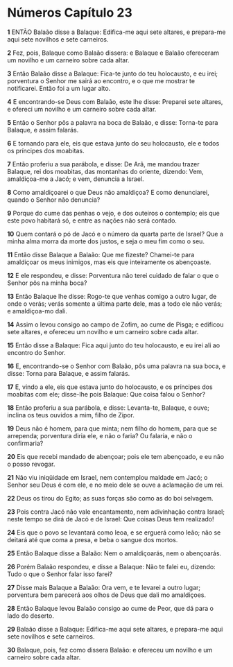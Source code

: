 # Números Capítulo 23

**1** 	ENTÃO Balaão disse a Balaque: Edifica-me aqui sete altares, e prepara-me aqui sete novilhos e sete carneiros.

**2** 	Fez, pois, Balaque como Balaão dissera: e Balaque e Balaão ofereceram um novilho e um carneiro sobre cada altar.

**3** 	Então Balaão disse a Balaque: Fica-te junto do teu holocausto, e eu irei; porventura o Senhor me sairá ao encontro, e o que me mostrar te notificarei. Então foi a um lugar alto.

**4** 	E encontrando-se Deus com Balaão, este lhe disse: Preparei sete altares, e ofereci um novilho e um carneiro sobre cada altar.

**5** 	Então o Senhor pôs a palavra na boca de Balaão, e disse: Torna-te para Balaque, e assim falarás.

**6** 	E tornando para ele, eis que estava junto do seu holocausto, ele e todos os príncipes dos moabitas.

**7** 	Então proferiu a sua parábola, e disse: De Arã, me mandou trazer Balaque, rei dos moabitas, das montanhas do oriente, dizendo: Vem, amaldiçoa-me a Jacó; e vem, denuncia a Israel.

**8** 	Como amaldiçoarei o que Deus não amaldiçoa? E como denunciarei, quando o Senhor não denuncia?

**9** 	Porque do cume das penhas o vejo, e dos outeiros o contemplo; eis que este povo habitará só, e entre as nações não será contado.

**10** 	Quem contará o pó de Jacó e o número da quarta parte de Israel? Que a minha alma morra da morte dos justos, e seja o meu fim como o seu.

**11** 	Então disse Balaque a Balaão: Que me fizeste? Chamei-te para amaldiçoar os meus inimigos, mas eis que inteiramente os abençoaste.

**12** 	E ele respondeu, e disse: Porventura não terei cuidado de falar o que o Senhor pôs na minha boca?

**13** 	Então Balaque lhe disse: Rogo-te que venhas comigo a outro lugar, de onde o verás; verás somente a última parte dele, mas a todo ele não verás; e amaldiçoa-mo dali.

**14** 	Assim o levou consigo ao campo de Zofim, ao cume de Pisga; e edificou sete altares, e ofereceu um novilho e um carneiro sobre cada altar.

**15** 	Então disse a Balaque: Fica aqui junto do teu holocausto, e eu irei ali ao encontro do Senhor.

**16** 	E, encontrando-se o Senhor com Balaão, pôs uma palavra na sua boca, e disse: Torna para Balaque, e assim falarás.

**17** 	E, vindo a ele, eis que estava junto do holocausto, e os príncipes dos moabitas com ele; disse-lhe pois Balaque: Que coisa falou o Senhor?

**18** 	Então proferiu a sua parábola, e disse: Levanta-te, Balaque, e ouve; inclina os teus ouvidos a mim, filho de Zipor.

**19** 	Deus não é homem, para que minta; nem filho do homem, para que se arrependa; porventura diria ele, e não o faria? Ou falaria, e não o confirmaria?

**20** 	Eis que recebi mandado de abençoar; pois ele tem abençoado, e eu não o posso revogar.

**21** 	Não viu iniqüidade em Israel, nem contemplou maldade em Jacó; o Senhor seu Deus é com ele, e no meio dele se ouve a aclamação de um rei.

**22** 	Deus os tirou do Egito; as suas forças são como as do boi selvagem.

**23** 	Pois contra Jacó não vale encantamento, nem adivinhação contra Israel; neste tempo se dirá de Jacó e de Israel: Que coisas Deus tem realizado!

**24** 	Eis que o povo se levantará como leoa, e se erguerá como leão; não se deitará até que coma a presa, e beba o sangue dos mortos.

**25** 	Então Balaque disse a Balaão: Nem o amaldiçoarás, nem o abençoarás.

**26** 	Porém Balaão respondeu, e disse a Balaque: Não te falei eu, dizendo: Tudo o que o Senhor falar isso farei?

**27** 	Disse mais Balaque a Balaão: Ora vem, e te levarei a outro lugar; porventura bem parecerá aos olhos de Deus que dali mo amaldiçoes.

**28** 	Então Balaque levou Balaão consigo ao cume de Peor, que dá para o lado do deserto.

**29** 	Balaão disse a Balaque: Edifica-me aqui sete altares, e prepara-me aqui sete novilhos e sete carneiros.

**30** 	Balaque, pois, fez como dissera Balaão: e ofereceu um novilho e um carneiro sobre cada altar.


